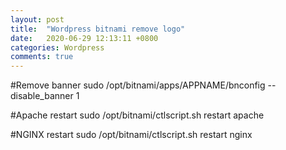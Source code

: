 ```yaml
---
layout: post
title:  "Wordpress bitnami remove logo"
date:   2020-06-29 12:13:11 +0800
categories: Wordpress
comments: true
---
```


#Remove banner
sudo /opt/bitnami/apps/APPNAME/bnconfig --disable_banner 1

#Apache restart
sudo /opt/bitnami/ctlscript.sh restart apache

#NGINX restart
sudo /opt/bitnami/ctlscript.sh restart nginx